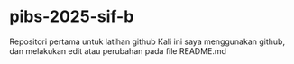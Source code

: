 # pibs-2025-sif-b
Repositori pertama untuk latihan github
Kali ini saya menggunakan github, dan melakukan edit atau perubahan pada file README.md
